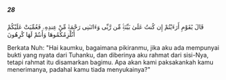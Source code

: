 ##### 28

<span class="ayah">قَالَ يَٰقَوْمِ أَرَءَيْتُمْ إِن كُنتُ عَلَىٰ بَيِّنَةٍۢ مِّن رَّبِّى وَءَاتَىٰنِى رَحْمَةًۭ مِّنْ عِندِهِۦ فَعُمِّيَتْ عَلَيْكُمْ أَنُلْزِمُكُمُوهَا وَأَنتُمْ لَهَا كَٰرِهُونَ</span>

<span class="ayah_translation">Berkata Nuh: "Hai kaumku, bagaimana pikiranmu, jika aku ada mempunyai bukti yang nyata dari Tuhanku, dan diberinya aku rahmat dari sisi-Nya, tetapi rahmat itu disamarkan bagimu. Apa akan kami paksakankah kamu menerimanya, padahal kamu tiada menyukainya?"</span>
